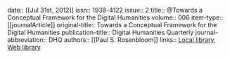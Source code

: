 date:: [[Jul 31st, 2012]]
issn:: 1938-4122
issue:: 2
title:: @Towards a Conceptual Framework for the Digital Humanities
volume:: 006
item-type:: [[journalArticle]]
original-title:: Towards a Conceptual Framework for the Digital Humanities
publication-title:: Digital Humanities Quarterly
journal-abbreviation:: DHQ
authors:: [[Paul S. Rosenbloom]]
links:: [Local library](zotero://select/groups/2386895/items/GSP3HADT), [Web library](https://www.zotero.org/groups/2386895/items/GSP3HADT)
